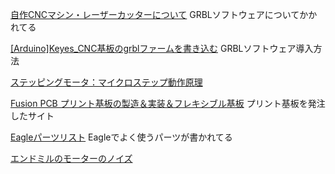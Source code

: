 [自作CNCマシン・レーザーカッターについて](https://cnc-selfbuild.blogspot.com/2016/03/blog-post_26.html?m=1)
GRBLソフトウェアについてかかれてる

[[Arduino]Keyes_CNC基板のgrblファームを書き込む](http://ivis-mynikki.blogspot.com/2017/11/arduinokeyeyescncgrbl.html)
GRBLソフトウェア導入方法

[ステッピングモータ：マイクロステップ動作原理](https://techweb.rohm.co.jp/motor/knowledge/basics/basics-04/452)

[Fusion PCB プリント基板の製造＆実装＆フレキシブル基板](https://www.fusionpcb.jp/)
プリント基板を発注したサイト

[Eagleパーツリスト](http://xn--48jaa0d.jp/make/eagle_parts.html)
Eagleでよく使うパーツが書かれてる

[エンドミルのモーターのノイズ](https://www.youtube.com/watch?v=8X5qi-3mk0Q)


